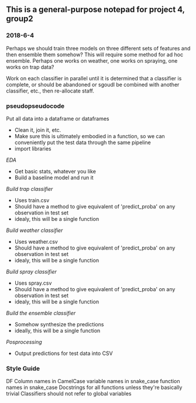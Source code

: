 ## This is a general-purpose notepad for project 4, group2

### 2018-6-4

Perhaps we should train three models on three different sets of features and then ensemble them somehow?
This will require some method for ad hoc ensemble.  Perhaps one works on weather, one works on spraying, one works on trap data?

Work on each classifier in parallel until it is determined that a classifier is complete, or should be abandoned or sgoudl be combined with another classifier, etc., then re-allocate staff.


### pseudopseudocode

Put all data into a dataframe or dataframes  
 * Clean it, join it, etc.  
 * Make sure this is ultimately embodied in a function, so we can conveniently put the test data through the same pipeline
 * import libraries
  
*EDA* 
 * Get basic stats, whatever you like  
 * Build a baseline model and run it

*Build trap classifier*  
 * Uses train.csv  
 * Should have a method to give equivalent of 'predict_proba' on any observation in test set  
 * idealy, this will be a single function  

*Build weather classifier*
 * Uses weather.csv
 * Should have a method to give equivalent of 'predict_proba' on  any observation in test set
 * idealy, this will be a single function

*Build spray classifier* 
 * Uses spray.csv  
 * Should have a method to give equivalent of 'predict_proba' on  any observation in test set  
 * idealy, this will be a single function  

*Build the ensemble classifier*
 * Somehow synthesize the predictions  
 * ideally, this will be a single function  

*Posprocessing*
 * Output predictions for test data into CSV  


### Style Guide

DF Column names in CamelCase
variable names in snake_case
function names in snake_case
Docstrings for all functions unless they're basically trivial
Classifiers should not refer to global variables
